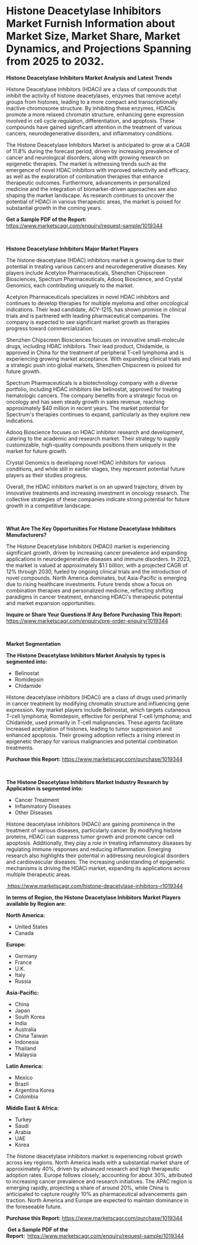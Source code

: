 <p><h1>Histone Deacetylase Inhibitors Market Furnish Information about Market Size, Market Share, Market Dynamics, and Projections Spanning from 2025 to 2032.</h1></p><p><strong>Histone Deacetylase Inhibitors Market Analysis and Latest Trends</strong></p>
<p><p>Histone Deacetylase Inhibitors (HDACi) are a class of compounds that inhibit the activity of histone deacetylases, enzymes that remove acetyl groups from histones, leading to a more compact and transcriptionally inactive chromosome structure. By inhibiting these enzymes, HDACis promote a more relaxed chromatin structure, enhancing gene expression involved in cell cycle regulation, differentiation, and apoptosis. These compounds have gained significant attention in the treatment of various cancers, neurodegenerative disorders, and inflammatory conditions.</p><p>The Histone Deacetylase Inhibitors Market is anticipated to grow at a CAGR of 11.8% during the forecast period, driven by increasing prevalence of cancer and neurological disorders, along with growing research on epigenetic therapies. The market is witnessing trends such as the emergence of novel HDAC inhibitors with improved selectivity and efficacy, as well as the exploration of combination therapies that enhance therapeutic outcomes. Furthermore, advancements in personalized medicine and the integration of biomarker-driven approaches are also shaping the market landscape. As research continues to uncover the potential of HDACi in various therapeutic areas, the market is poised for substantial growth in the coming years.</p></p>
<p><strong>Get a Sample PDF of the Report:&nbsp;</strong> <a href="https://www.marketscagr.com/enquiry/request-sample/1019344?utm_campaign=3606&utm_medium=2&utm_source=Github&utm_content=ia&utm_term=19042025&utm_id=histone-deacetylase-inhibitors">https://www.marketscagr.com/enquiry/request-sample/1019344</a></p>
<p>&nbsp;</p>
<p><strong>Histone Deacetylase Inhibitors Major Market Players</strong></p>
<p><p>The histone deacetylase (HDAC) inhibitors market is growing due to their potential in treating various cancers and neurodegenerative diseases. Key players include Acetylon Pharmaceuticals, Shenzhen Chipscreen Biosciences, Spectrum Pharmaceuticals, Adooq Bioscience, and Crystal Genomics, each contributing uniquely to the market.</p><p>Acetylon Pharmaceuticals specializes in novel HDAC inhibitors and continues to develop therapies for multiple myeloma and other oncological indications. Their lead candidate, ACY-1215, has shown promise in clinical trials and is partnered with leading pharmaceutical companies. The company is expected to see significant market growth as therapies progress toward commercialization.</p><p>Shenzhen Chipscreen Biosciences focuses on innovative small-molecule drugs, including HDAC inhibitors. Their lead product, Chidamide, is approved in China for the treatment of peripheral T-cell lymphoma and is experiencing growing market acceptance. With expanding clinical trials and a strategic push into global markets, Shenzhen Chipscreen is poised for future growth.</p><p>Spectrum Pharmaceuticals is a biotechnology company with a diverse portfolio, including HDAC inhibitors like belinostat, approved for treating hematologic cancers. The company benefits from a strategic focus on oncology and has seen steady growth in sales revenue, reaching approximately $40 million in recent years. The market potential for Spectrum's therapies continues to expand, particularly as they explore new indications.</p><p>Adooq Bioscience focuses on HDAC inhibitor research and development, catering to the academic and research market. Their strategy to supply customizable, high-quality compounds positions them uniquely in the market for future growth.</p><p>Crystal Genomics is developing novel HDAC inhibitors for various conditions, and while still in earlier stages, they represent potential future players as their studies progress.</p><p>Overall, the HDAC inhibitors market is on an upward trajectory, driven by innovative treatments and increasing investment in oncology research. The collective strategies of these companies indicate strong potential for future growth in a competitive landscape.</p></p>
<p>&nbsp;</p>
<p><strong>What Are The Key Opportunities For Histone Deacetylase Inhibitors Manufacturers?</strong></p>
<p><p>The Histone Deacetylase Inhibitors (HDACi) market is experiencing significant growth, driven by increasing cancer prevalence and expanding applications in neurodegenerative diseases and immune disorders. In 2023, the market is valued at approximately $1.1 billion, with a projected CAGR of 12% through 2030, fueled by ongoing clinical trials and the introduction of novel compounds. North America dominates, but Asia-Pacific is emerging due to rising healthcare investments. Future trends show a focus on combination therapies and personalized medicine, reflecting shifting paradigms in cancer treatment, enhancing HDACi's therapeutic potential and market expansion opportunities.</p></p>
<p><strong>Inquire or Share Your Questions If Any Before Purchasing This Report:</strong> <a href="https://www.marketscagr.com/enquiry/pre-order-enquiry/1019344?utm_campaign=3606&utm_medium=2&utm_source=Github&utm_content=ia&utm_term=19042025&utm_id=histone-deacetylase-inhibitors">https://www.marketscagr.com/enquiry/pre-order-enquiry/1019344</a></p>
<p>&nbsp;</p>
<p><strong>Market Segmentation</strong></p>
<p><strong>The Histone Deacetylase Inhibitors Market Analysis by types is segmented into:</strong></p>
<p><ul><li>Belinostat</li><li>Romidepsin</li><li>Chidamide</li></ul></p>
<p><p>Histone deacetylase inhibitors (HDACi) are a class of drugs used primarily in cancer treatment by modifying chromatin structure and influencing gene expression. Key market players include Belinostat, which targets cutaneous T-cell lymphoma; Romidepsin, effective for peripheral T-cell lymphoma; and Chidamide, used primarily in T-cell malignancies. These agents facilitate increased acetylation of histones, leading to tumor suppression and enhanced apoptosis. Their growing adoption reflects a rising interest in epigenetic therapy for various malignancies and potential combination treatments.</p></p>
<p><strong>Purchase this Report:&nbsp;</strong><a href="https://www.marketscagr.com/purchase/1019344?utm_campaign=3606&utm_medium=2&utm_source=Github&utm_content=ia&utm_term=19042025&utm_id=histone-deacetylase-inhibitors">https://www.marketscagr.com/purchase/1019344</a></p>
<p>&nbsp;</p>
<p><strong>The Histone Deacetylase Inhibitors Market Industry Research by Application is segmented into:</strong></p>
<p><ul><li>Cancer Treatment</li><li>Inflammatory Diseases</li><li>Other Diseases</li></ul></p>
<p><p>Histone deacetylase inhibitors (HDACi) are gaining prominence in the treatment of various diseases, particularly cancer. By modifying histone proteins, HDACi can suppress tumor growth and promote cancer cell apoptosis. Additionally, they play a role in treating inflammatory diseases by regulating immune responses and reducing inflammation. Emerging research also highlights their potential in addressing neurological disorders and cardiovascular diseases. The increasing understanding of epigenetic mechanisms is driving the HDACi market, expanding its applications across multiple therapeutic areas.</p></p>
<p><a href="https://www.marketscagr.com/histone-deacetylase-inhibitors-r1019344?utm_campaign=3606&utm_medium=2&utm_source=Github&utm_content=ia&utm_term=19042025&utm_id=histone-deacetylase-inhibitors">&nbsp;https://www.marketscagr.com/histone-deacetylase-inhibitors-r1019344</a></p>
<p><strong>In terms of Region, the Histone Deacetylase Inhibitors Market Players available by Region are:</strong></p>
<p>
    <p> <strong> North America: </strong>
        <ul>
            <li>United States</li>
            <li>Canada</li>
        </ul>
        </p> 
    <p> <strong> Europe: </strong>
        <ul>
            <li>Germany</li>
            <li>France</li>
            <li>U.K.</li>
            <li>Italy</li>
            <li>Russia</li>
        </ul>
        </p> 
    <p> <strong> Asia-Pacific: </strong>
        <ul>
            <li>China</li>
            <li>Japan</li>
            <li>South Korea</li>
            <li>India</li>
            <li>Australia</li>
            <li>China Taiwan</li>
            <li>Indonesia</li>
            <li>Thailand</li>
            <li>Malaysia</li>
        </ul>
        </p> 
    <p> <strong> Latin America: </strong>
        <ul>
            <li>Mexico</li>
            <li>Brazil</li>
            <li>Argentina Korea</li>
            <li>Colombia</li>
        </ul>
        </p> 
    <p> <strong> Middle East & Africa: </strong>
        <ul>
            <li>Turkey</li>
            <li>Saudi</li>
            <li>Arabia</li>
            <li>UAE</li>
            <li>Korea</li>
        </ul>
    </p>
    </p>
<p><p>The histone deacetylase inhibitors market is experiencing robust growth across key regions. North America leads with a substantial market share of approximately 40%, driven by advanced research and high therapeutic adoption rates. Europe follows closely, accounting for about 30%, attributed to increasing cancer prevalence and research initiatives. The APAC region is emerging rapidly, projecting a share of around 20%, while China is anticipated to capture roughly 10% as pharmaceutical advancements gain traction. North America and Europe are expected to maintain dominance in the foreseeable future.</p></p>
<p><strong>Purchase this Report: </strong><a href="https://www.marketscagr.com/purchase/1019344?utm_campaign=3606&utm_medium=2&utm_source=Github&utm_content=ia&utm_term=19042025&utm_id=histone-deacetylase-inhibitors">https://www.marketscagr.com/purchase/1019344</a></p>
<p>&nbsp;<strong>Get a Sample PDF of the Report:&nbsp;&nbsp;</strong><a href="https://www.marketscagr.com/enquiry/request-sample/1019344?utm_campaign=3606&utm_medium=2&utm_source=Github&utm_content=ia&utm_term=19042025&utm_id=histone-deacetylase-inhibitors">https://www.marketscagr.com/enquiry/request-sample/1019344</a></p>
<p><strong></strong></p>
<p><p></p><p></p><p></p></p>